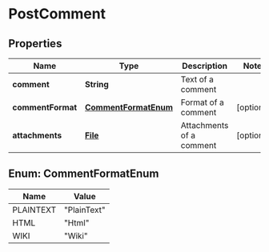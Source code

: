 

# PostComment

## Properties

Name | Type | Description | Notes
------------ | ------------- | ------------- | -------------
**comment** | **String** | Text of a comment | 
**commentFormat** | [**CommentFormatEnum**](#CommentFormatEnum) | Format of a comment |  [optional]
**attachments** | [**File**](File.md) | Attachments of a comment |  [optional]



## Enum: CommentFormatEnum

Name | Value
---- | -----
PLAINTEXT | &quot;PlainText&quot;
HTML | &quot;Html&quot;
WIKI | &quot;Wiki&quot;



